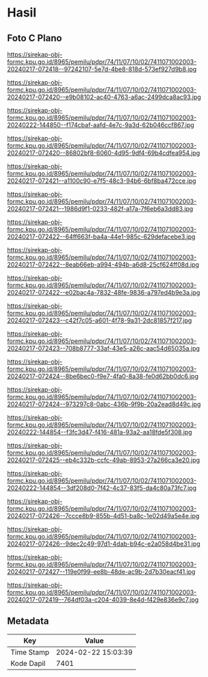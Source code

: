 # Hasil

## Foto C Plano

https://sirekap-obj-formc.kpu.go.id/8965/pemilu/pdpr/74/11/07/10/02/7411071002003-20240217-072418--97242107-5e7d-4be8-818d-573ef927d9b8.jpg

https://sirekap-obj-formc.kpu.go.id/8965/pemilu/pdpr/74/11/07/10/02/7411071002003-20240217-072420--e9b08102-ac40-4763-a6ac-2499dca8ac93.jpg

https://sirekap-obj-formc.kpu.go.id/8965/pemilu/pdpr/74/11/07/10/02/7411071002003-20240222-144850--f174cbaf-aafd-4e7c-9a3d-62b046ccf867.jpg

https://sirekap-obj-formc.kpu.go.id/8965/pemilu/pdpr/74/11/07/10/02/7411071002003-20240217-072420--86802bf8-6060-4d95-9df4-69b4cdfea954.jpg

https://sirekap-obj-formc.kpu.go.id/8965/pemilu/pdpr/74/11/07/10/02/7411071002003-20240217-072421--a1100c90-e7f5-48c3-94b6-6bf8ba472cce.jpg

https://sirekap-obj-formc.kpu.go.id/8965/pemilu/pdpr/74/11/07/10/02/7411071002003-20240217-072421--1986d9f1-0233-482f-a17a-7f6eb6a3dd83.jpg

https://sirekap-obj-formc.kpu.go.id/8965/pemilu/pdpr/74/11/07/10/02/7411071002003-20240217-072422--64ff663f-ba4a-44e1-985c-629defacebe3.jpg

https://sirekap-obj-formc.kpu.go.id/8965/pemilu/pdpr/74/11/07/10/02/7411071002003-20240217-072422--8eab66eb-a994-494b-a6d8-25cf624ff08d.jpg

https://sirekap-obj-formc.kpu.go.id/8965/pemilu/pdpr/74/11/07/10/02/7411071002003-20240217-072422--e02bac4a-7832-48fe-9836-a797ed4b9e3a.jpg

https://sirekap-obj-formc.kpu.go.id/8965/pemilu/pdpr/74/11/07/10/02/7411071002003-20240217-072423--c42f7c05-a601-4f78-9a31-2dc81857f217.jpg

https://sirekap-obj-formc.kpu.go.id/8965/pemilu/pdpr/74/11/07/10/02/7411071002003-20240217-072423--708b8777-33af-43e5-a26c-aac54d65035a.jpg

https://sirekap-obj-formc.kpu.go.id/8965/pemilu/pdpr/74/11/07/10/02/7411071002003-20240217-072424--8be6bec0-f9e7-4fa0-8a38-fe0d62bb0dc6.jpg

https://sirekap-obj-formc.kpu.go.id/8965/pemilu/pdpr/74/11/07/10/02/7411071002003-20240217-072424--973297c8-0abc-436b-9f9b-20a2ead8d49c.jpg

https://sirekap-obj-formc.kpu.go.id/8965/pemilu/pdpr/74/11/07/10/02/7411071002003-20240222-144854--f3fc3d47-f416-481a-93a2-aa18fde5f308.jpg

https://sirekap-obj-formc.kpu.go.id/8965/pemilu/pdpr/74/11/07/10/02/7411071002003-20240217-072425--eb4c332b-ccfc-49ab-8953-27a266ca3e20.jpg

https://sirekap-obj-formc.kpu.go.id/8965/pemilu/pdpr/74/11/07/10/02/7411071002003-20240222-144854--3df208d0-7f42-4c37-83f5-da4c80a73fc7.jpg

https://sirekap-obj-formc.kpu.go.id/8965/pemilu/pdpr/74/11/07/10/02/7411071002003-20240217-072426--7ccce8b9-855b-4d51-ba8c-1e02d49a5e4e.jpg

https://sirekap-obj-formc.kpu.go.id/8965/pemilu/pdpr/74/11/07/10/02/7411071002003-20240217-072426--9dec2c49-97d1-4dab-b94c-e2a058d4be31.jpg

https://sirekap-obj-formc.kpu.go.id/8965/pemilu/pdpr/74/11/07/10/02/7411071002003-20240217-072427--119e0f99-ee8b-48de-ac9b-2d7b30eacf41.jpg

https://sirekap-obj-formc.kpu.go.id/8965/pemilu/pdpr/74/11/07/10/02/7411071002003-20240217-072419--764df03a-c204-4039-8e4d-f429e836e9c7.jpg


## Metadata

| Key        | Value               |
| ---------- | ------------------- |
| Time Stamp | 2024-02-22 15:03:39 |
| Kode Dapil | 7401                |



